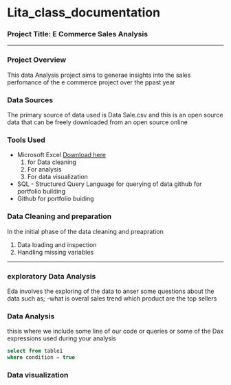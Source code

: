 # Lita_class_documentation
### Project Title: E Commerce Sales Analysis

---
### Project Overview 
This data Analysis project aims to generae insights into the sales perfomance of the e commerce project over the ppast year

### Data Sources
The primary source of data used is Data Sale.csv and this is an open source data that can be freely downloaded from an open source online

### Tools Used
- Microsoft Excel [Download here](https://www.microsoft.com)
   1. for Data cleaning
   2. For analysis
   3. For data visualization
- SQL - Structured Query Language for querying of data github for portfolio building
- Github for portfolio buiding

### Data Cleaning and preparation
In the initial  phase of the data cleaning and preapration 
1. Data loading and inspection
2. Handling missing variables

---
### exploratory Data Analysis
Eda involves the exploring of the data to anser some questions about the data such as;
-what is overal sales trend
which product are the top sellers


### Data Analysis
thisis where we include some line of our code or queries  or some of the Dax expressions used during your analysis

 ```sql
select from table1
where condition = true
```

### Data visualization













   
